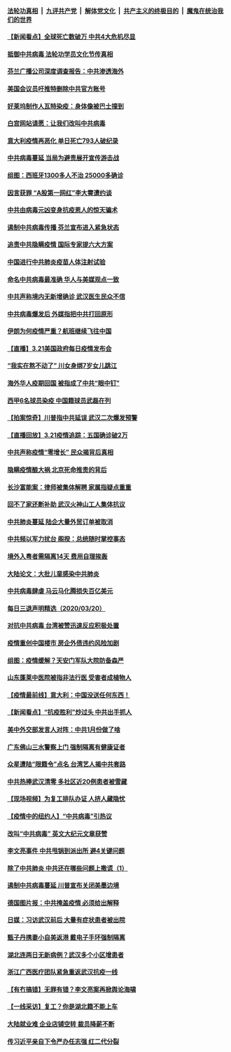 ####  [法轮功真相](../../../../basic/blob/master/README.md?t=03220931) &nbsp;|&nbsp; [九评共产党](../../../../9ping.md/blob/master/README.md?t=03220931) &nbsp;|&nbsp; [解体党文化](../../../../jtdwh.md/blob/master/README.md?t=03220931)  &nbsp;|&nbsp; [共产主义的终极目的](../../../../gczydzjmd.md/blob/master/README.md?t=03220931) &nbsp;|&nbsp; [魔鬼在统治我们的世界](../../../../mgztzwmdsj.md/blob/master/README.md?t=03220931) 

#### [【新闻看点】全球死亡数破万 中共4大危机尽显](../pages/nsc413/n11961574.md?t=03220931) 

#### [抵御中共病毒 法轮功学员文化节传真相](../pages/nsc413/n11958091.md?t=03220931) 

#### [芬兰广播公司深度调查报告：中共渗透海外](../pages/nsc413/n11962074.md?t=03220931) 

#### [美国会议员吁推特删除中共官方账号](../pages/nsc413/n11962132.md?t=03220931) 

#### [好莱坞制作人瓦特染疫：身体像被巴士撞到](../pages/nsc413/n11962008.md?t=03220931) 

#### [白宫网站请愿：让我们改叫中共病毒](../pages/nsc413/n11961635.md?t=03220931) 

#### [意大利疫情再恶化 单日死亡793人破纪录](../pages/nsc413/n11962014.md?t=03220931) 

#### [中共病毒蔓延 当局为避责展开宣传游击战](../pages/nsc413/n11961792.md?t=03220931) 

#### [组图：西班牙1300多人不治 25000多确诊](../pages/nsc413/n11961881.md?t=03220931) 

#### [因言获罪 “A股第一网红”李大霄遭约谈](../pages/nsc413/n11961577.md?t=03220931) 

#### [中共由病毒元凶变身抗疫恩人的惊天骗术](../pages/nsc413/n11961906.md?t=03220931) 

#### [遏制中共病毒传播 芬兰宣布进入紧急状态](../pages/nsc413/n11961814.md?t=03220931) 

#### [追责中共隐瞒疫情 国际专家提六大方案](../pages/nsc413/n11961699.md?t=03220931) 

#### [中国进行中共肺炎疫苗人体注射试验](../pages/nsc413/n11961149.md?t=03220931) 

#### [命名中共病毒最准确 华人与美媒观点一致](../pages/nsc413/n11961406.md?t=03220931) 

#### [中共声称境内无新增确诊 武汉医生民众不信](../pages/nsc413/n11961571.md?t=03220931) 

#### [中共病毒爆发后 外媒指把中共打回原形](../pages/nsc413/n11961427.md?t=03220931) 

#### [伊朗为何疫情严重？航班继续飞往中国](../pages/nsc413/n11961400.md?t=03220931) 

#### [【直播】3.21美国政府每日疫情发布会](../pages/nsc413/n11961355.md?t=03220931) 

#### [“我实在熬不动了” 川女身绑7岁女儿跳江](../pages/nsc413/n11961413.md?t=03220931) 

#### [海外华人疫期回国 被指成了中共“眼中钉”](../pages/nsc413/n11961279.md?t=03220931) 

#### [西甲6名球员染疫 中国籍球员武磊在列](../pages/nsc413/n11961377.md?t=03220931) 

#### [【拍案惊奇】川普指中共延误 武汉二次爆发预警](../pages/nsc413/n11960123.md?t=03220931) 

#### [【直播回放】3.21疫情追踪：五国确诊破2万](../pages/nsc413/n11961231.md?t=03220931) 

#### [中共声称疫情“零增长” 民众揭背后真相](../pages/nsc413/n11960837.md?t=03220931) 

#### [隐瞒疫情酿大祸 北京死命推责的背后](../pages/nsc413/n11961124.md?t=03220931) 

#### [长沙富能案：律师被集体解聘 家属指疑点重重](../pages/nsc413/n11961014.md?t=03220931) 

#### [回不了家还断补助 武汉火神山工人集体抗议](../pages/nsc413/n11960991.md?t=03220931) 

#### [中共肺炎蔓延 陆企大量外贸订单被取消](../pages/nsc413/n11960367.md?t=03220931) 


#### [中共频以军力扰台 阁揆：总统随时掌控事态](../pages/nsc413/n11960185.md?t=03220931) 

#### [境外入粤者需隔离14天 费用自理挨轰](../pages/nsc413/n11960209.md?t=03220931) 

#### [大陆论文：大批儿童感染中共肺炎](../pages/nsc413/n11960408.md?t=03220931) 

#### [中共病毒肆虐 马云马化腾损失百亿美元](../pages/nsc413/n11960097.md?t=03220931) 

#### [每日三退声明精选（2020/03/20）](../pages/nsc413/n11960299.md?t=03220931) 

#### [对抗中共病毒 台湾被赞迅速反应积极处置](../pages/nsc413/n11960090.md?t=03220931) 

#### [疫情重创中国楼市 房企外债违约风险加剧](../pages/nsc413/n11959861.md?t=03220931) 

#### [组图：疫情缓解？天安门军队大院防备森严](../pages/nsc413/n11959369.md?t=03220931) 

#### [山东蓬莱中医院被指非法行医 受害者成植物人](../pages/nsc413/n11959425.md?t=03220931) 

#### [【疫情最前线】意大利：中国没送任何东西！](../pages/nsc413/n11959398.md?t=03220931) 

#### [【新闻看点】“抗疫胜利”炒过头 中共出手抓人](../pages/nsc413/n11959110.md?t=03220931) 

#### [美中外交部发言人对阵：中共1月份做了啥](../pages/nsc413/n11959208.md?t=03220931) 

#### [广东佛山三水警察上门 强制隔离有健康证者](../pages/nsc413/n11959741.md?t=03220931) 

#### [众星遭陆“限籍令”点名 台湾艺人揭中共套路](../pages/nsc413/n11959416.md?t=03220931) 

#### [中共热捧武汉清零 多社区近20例患者被雪藏](../pages/nsc413/n11958414.md?t=03220931) 

#### [【现场视频】为复工排队办证 人挤人藏隐忧](../pages/nsc413/n11959604.md?t=03220931) 

#### [【疫情中的纽约人】“中共病毒”引热议](../pages/nsc413/n11959559.md?t=03220931) 

#### [改叫“中共病毒” 英文大纪元文章获赞](../pages/nsc413/n11959036.md?t=03220931) 

#### [李文亮事件 中共甩锅到派出所 避4关键问题](../pages/nsc413/n11959250.md?t=03220931) 

#### [除了中共肺炎 中共还在哪些问题上撒谎（1）](../pages/nsc413/n11955770.md?t=03220931) 

#### [遏制中共病毒蔓延 川普宣布关闭美墨边境](../pages/nsc413/n11959429.md?t=03220931) 

#### [德国图片报：中共掩盖疫情 必须给出解释](../pages/nsc413/n11958759.md?t=03220931) 

#### [日媒：习访武汉前后 大量有症状患者被出院](../pages/nsc413/n11955271.md?t=03220931) 

#### [甄子丹携妻小自美返港 戴电子手环强制隔离](../pages/nsc413/n11959037.md?t=03220931) 

#### [湖北连两日无新病例？武汉多个小区增患者](../pages/nsc413/n11958771.md?t=03220931) 

#### [浙江广西医疗团队紧急重返武汉抗疫一线](../pages/nsc413/n11959112.md?t=03220931) 

#### [【有冇搞错】无罪有错？李文亮案再掀舆论海啸](../pages/nsc413/n11959268.md?t=03220931) 

#### [【一线采访】复工？你是湖北籍不能上车](../pages/nsc413/n11958857.md?t=03220931) 

#### [大陆就业难 企业店铺空转 裁员降薪不断](../pages/nsc413/n11959140.md?t=03220931) 

#### [传习近平亲自下令严办任志强 红二代分裂](../pages/nsc413/n11959031.md?t=03220931) 

